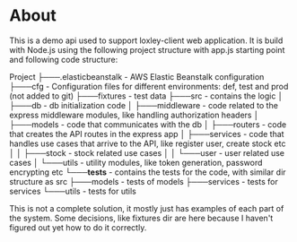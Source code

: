 # About

This is a demo api used to support loxley-client web application. It is build with Node.js using the following project structure with app.js starting point and following code structure:

Project
├───.elasticbeanstalk - AWS Elastic Beanstalk configuration
├───cfg - Configuration files for different environments: def, test and prod (not added to git)
├───fixtures - test data
├───src - contains the logic
│   ├───db - db initialization code
│   ├───middleware - code related to the express middleware modules, like handling authorization headers
│   ├───models - code that communicates with the db
│   ├───routers - code that creates the API routes in the express app
│   ├───services - code that handles use cases that arrive to the API, like register user, create stock etc
│   │   ├───stock - stock related use cases
│   │   └───user - user related use cases
│   └───utils - utility modules, like token generation, password encrypting etc
└───__tests__ - contains the tests for the code, with similar dir structure as src
    ├───models - tests of models
    ├───services - tests for services
    └───utils - tests for utils


This is not a complete solution, it mostly just has examples of each part of the system. Some decisions, like fixtures dir are here because I haven't figured out yet how to do it correctly. 